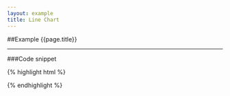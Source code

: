 ```yaml
---
layout: example
title: Line Chart
---
```


##Example {{page.title}}

<div id='placeholder' class='example-placeholder' width="600px" height="400px"></div>

---

###Code snippet

{% highlight html %}
<div id='placeholder' width="600px" height="400px"></div>
<script>
Vizabi('LineChart', document.getElementById('placeholder'), {
    state: {
      time: {
        value: "1950",
        start: "1800",
        end: "2015"
      },
      marker: {
        label: {
          use: "property",
          which: "geo.name"
        },
        axis_y: {
          use: "indicator",
          which: "gdp_pc",
          scaleType: "log"
        },
        axis_x: {
          use: "indicator",
          which: "time",
          scaleType: "time"
        },
        color: {
          use: "property",
          scaleType: "ordinal",
          which: "geo.name"
        }
      }
    },
    ui: {
        buttons: ['find', 'colors']
    },
    data: { 
        reader: 'csv', 
        path: '/path/to/your/file.csv'
    }
});
</script>
{% endhighlight %}

<script defer>
Vizabi('LineChart', document.getElementById('placeholder'), {
    state: {
      time: {
        value: "1950",
        start: "1800",
        end: "2015"
      },
      marker: {
        label: {
          use: "property",
          which: "geo.name"
        },
        axis_y: {
          use: "indicator",
          which: "gdp_pc",
          scaleType: "log"
        },
        axis_x: {
          use: "indicator",
          which: "time",
          scaleType: "time"
        },
        color: {
          use: "property",
          scaleType: "ordinal",
          which: "geo.name"
        }
      }
    },
    ui: {
        buttons: ['find', 'colors']
    },
    data: { 
        reader: 'csv', 
        path: '/preview/data/waffles/dont-panic-poverty.csv'
    }
});
</script>